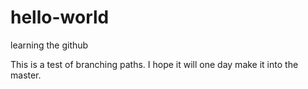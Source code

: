 # hello-world
learning the github

This is a test of branching paths. I hope it will one day make it into the master. 
